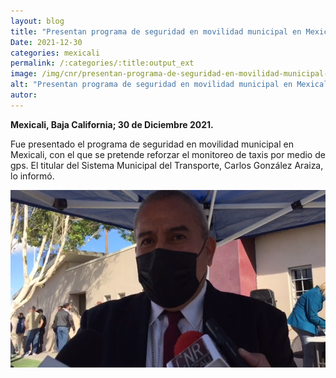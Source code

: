 ```yaml
---
layout: blog
title: "Presentan programa de seguridad en movilidad municipal en Mexicali"
Date: 2021-12-30
categories: mexicali
permalink: /:categories/:title:output_ext
image: /img/cnr/presentan-programa-de-seguridad-en-movilidad-municipal-en-mexicali.png
alt: "Presentan programa de seguridad en movilidad municipal en Mexicali"
autor:
---
```


**Mexicali, Baja California; 30 de Diciembre 2021.** 

Fue presentado el programa de seguridad en movilidad municipal en Mexicali, con el que se pretende reforzar el monitoreo de taxis por medio de gps. El titular del Sistema Municipal del Transporte, Carlos González Araiza, lo informó.

<div id="carouselExampleSlidesOnly" class="carousel slide" data-ride="carousel">
  <div class="carousel-inner">
    <div class="carousel-item active">
       <img class="d-block w-100" src="/img/cnr/presentan-programa-de-seguridad-en-movilidad-municipal-en-mexicali.png" loading="lazy"  alt="Presentan programa de seguridad en movilidad municipal en Mexicali">
    </div>
  </div>
</div>